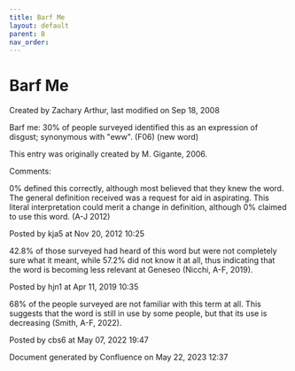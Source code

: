 ```yaml
---
title: Barf Me
layout: default
parent: B
nav_order:
---
```


# Barf Me

Created by  Zachary Arthur, last modified on Sep 18, 2008

Barf me: 30% of people surveyed identified this as an expression of disgust; synonymous with &quot;eww&quot;. (F06) (new word) 

This entry was originally created by M. Gigante, 2006.

Comments:

0% defined this correctly, although most believed that they knew the word. The general definition received was a request for aid in aspirating. This literal interpretation could merit a change in definition, although 0% claimed to use this word. (A-J 2012) 

Posted by kja5 at Nov 20, 2012 10:25

42.8% of those surveyed had heard of this word but were not completely sure what it meant, while 57.2% did not know it at all, thus indicating that the word is becoming less relevant at Geneseo (Nicchi, A-F, 2019). 

Posted by hjn1 at Apr 11, 2019 10:35

68% of the people surveyed are not familiar with this term at all. This suggests that the word is still in use by some people, but that its use is decreasing (Smith, A-F, 2022).

Posted by cbs6 at May 07, 2022 19:47

Document generated by Confluence on May 22, 2023 12:37


